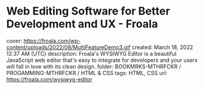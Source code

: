 # Web Editing Software for Better Development and UX - Froala

cover: https://froala.com/wp-content/uploads/2022/08/MultiFeatureDemo3.gif
created: March 18, 2022 12:37 AM (UTC)
description: Froala's WYSIWYG Editor is a beautiful JavaScript web editor that's easy to integrate for developers and your users will fall in love with its clean design.
folder: BOOKMRKS-MTHRFCKR / PROGAMMING-MTHRFCKR / HTML & CSS
tags: HTML, CSS
url: https://froala.com/wysiwyg-editor